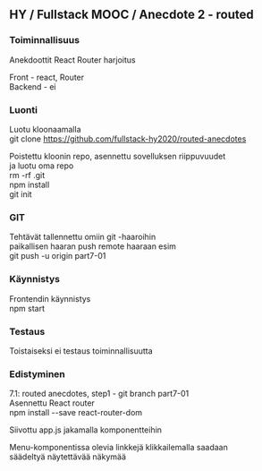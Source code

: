 

## HY / Fullstack MOOC / Anecdote 2 - routed

### Toiminnallisuus  

Anekdoottit React Router harjoitus  

Front - react, Router  
Backend - ei  
 

### Luonti  

Luotu kloonaamalla  
git clone https://github.com/fullstack-hy2020/routed-anecdotes

Poistettu kloonin repo, asennettu sovelluksen riippuvuudet  
ja luotu oma repo  
rm -rf .git  
npm install  
git init   

### GIT

Tehtävät tallennettu omiin git -haaroihin  
paikallisen haaran push remote haaraan esim  
git push -u origin part7-01  

### Käynnistys  
Frontendin käynnistys  
npm start  

### Testaus  
Toistaiseksi ei testaus toiminnallisuutta   

### Edistyminen

7.1: routed anecdotes, step1 - git branch part7-01  
Asennettu React router  
npm install --save react-router-dom  

Siivottu app.js jakamalla komponentteihin  

Menu-komponentissa olevia linkkejä klikkailemalla saadaan  
säädeltyä näytettävää näkymää  




